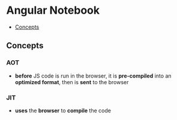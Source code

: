 # Angular Notebook

* [Concepts](#concepts)

## Concepts

### AOT

* **before** JS code is run in the browser, it is **pre-compiled** into an **optimized format**, then is **sent** to the browser

### JIT

* **uses** the **browser** to **compile** the code
